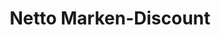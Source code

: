 ---
title: "Netto Marken-Discount"
url: /recklinghausen/netto-marken-discount-ortlohstrasse/
shop: Supermarkt
---